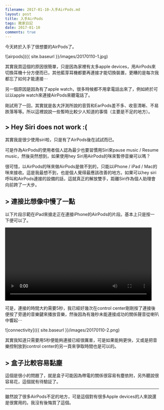 ```yaml
---
filename: 2017-01-10-入手AirPods.md
layout: post
title: 入手AirPods
tags: 敗家日記
date: 2017-01-10
comments: true
---
```


今天終於入手了很想要的AirPods了。

![airpods]({{ site.baseurl }}/images/20170110-1.jpg)

其實我買這個的原因很簡單，只是因為家裡有太多apple devices，用AirPods來切換耳機十分方便而已，其他藍芽耳機都要再連接才能切換裝置，更糟的是每次我都忘了如何才能連接⋯

另一個原因是因為有了apple watch，很多時候都不用拿電話出來了，例如終於可以以apple watch來連接AirPods來聽電話了。

剛試用了一回，其實就是各大評測所說的音質和EarPods差不多、收音清晰、不易跌落等等。所以這裡說說一些暫時比較少人知道的事情（主要是不足的地方）。

## > Hey Siri does not work :(

其實我是很少使用siri啦，只是有了AirPods後在試試而已。

可是作為AirPods的使用者個人認為最少也要習慣用Siri來pause music / Resume music，然後突然想到，如果使用hey Siri用AirPods的咪來暫停音樂可以嗎？

很可惜，以AirPods的咪來做AirPods是做不到的，只能以iPhone / iPad / Mac的咪來接收。這是我最想不到，也是個人覺得最應該改善的地方。如果可以hey siri呼叫和AirPods連接的設備的話，這就真正的解放雙手，距離Siri作為個人助理會向前跨了一大步。

## > 連接比想像中慢了一點

以下片段示範在iPad來搶走正在連接iPhone的AirPods的片段。基本上只是按一下便可以了。

<video width="480" src="{{ side.baseurl }} /images/20170110-1.MOV" controls > </video>

可是，連接的時間大約需要5秒，我已經好幾次在control center剛剛按了連接後便按了旁邊的音樂鍵來播放音樂，然後因為有幾秒未能連接成功的關係聲音從喇叭中響起⋯

![connectivity]({{ site.baseurl }}/images/20170110-2.png)

其實我知道只需要用5秒便能夠連接已經很厲害，可是如果能夠更快，又或是把音樂控制放到control center的另一頁來爭取時間也是可以的。

## > 盒子比較容易黏塵

這個是很小的問題了，就是盒子可能因為帶電的關係很容易有塵依附，另外聽說很容易花，這個就有待驗証了。

---

雖然說了很多AirPods不足的地方，可是這個對有很多Apple devices的人來說還是很實用的。我沒有後悔買了這個。